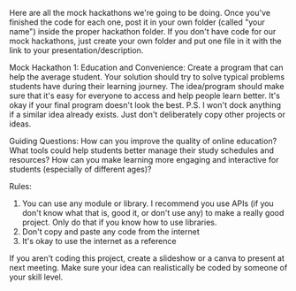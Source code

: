 Here are all the mock hackathons we're going to be doing. Once you've finished the code for each one, post it in your own folder (called "your name") inside the proper hackathon folder. If you don't have code for our mock hackathons, just create your own folder and put one file in it with the link to your presentation/description.

Mock Hackathon 1:
Education and Convenience: Create a program that can help the average student. Your solution should try to solve  typical problems students have during their learning journey. The idea/program should make sure that it's easy for everyone to access and help people learn better. It's okay if your final program doesn't look the best.
P.S. I won't dock anything if a similar idea already exists. Just don't deliberately copy other projects or ideas.

Guiding Questions:
How can you improve the quality of online education?
What tools could help students better manage their study schedules and resources?
How can you make learning more engaging and interactive for students (especially of different ages)?

Rules:
1. You can use any module or library. I recommend you use APIs (if you don't know what that is, good it, or don't use any) to make a really good project. Only do that if you know how to use libraries.
2. Don't copy and paste any code from the internet
3. It's okay to use the internet as a reference

If you aren't coding this project, create a slideshow or a canva to present at next meeting. Make sure your idea can realistically be coded by someone of your skill level.
